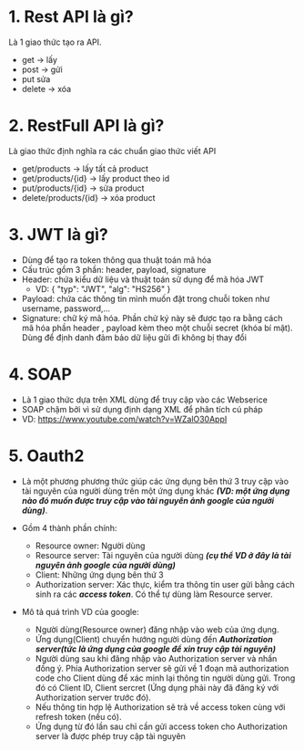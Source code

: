 # 1. Rest API là gì?
Là 1 giao thức tạo ra API. 
 - get -> lấy
 - post -> gửi
 - put sửa
 - delete -> xóa

# 2. RestFull API là gì?
Là giao thức định nghĩa ra các chuẩn giao thức viết API
 - get/products -> lấy tất cả product
 - get/products/{id} -> lấy product theo id
 - put/products/{id} -> sửa product
 - delete/products/{id} -> xóa product

# 3. JWT là gì?
- Dùng để tạo ra token thông qua thuật toán mã hóa
- Cấu trúc gồm 3 phần: header, payload, signature
- Header: chứa kiểu dữ liệu và thuật toán sử dụng để mã hóa JWT
  - VD: { "typ": "JWT", "alg": "HS256" }
- Payload: chứa các thông tin mình muốn đặt trong chuỗi token như username, password,...
- Signature: chữ ký mã hóa. Phần chử ký này sẽ được tạo ra bằng cách mã hóa phần header , payload kèm theo một chuỗi secret (khóa bí mật). Dùng để định danh đảm bảo dữ liệu gửi đi không bị thay đổi

# 4. SOAP
- Là 1 giao thức dựa trên XML dùng để truy cập vào các Webserice
- SOAP chậm bởi vì sử dụng định dạng XML để phân tích cú pháp
- VD: https://www.youtube.com/watch?v=WZalO30AppI

# 5. Oauth2
- Là một phương phương thức giúp các ứng dụng bên thứ 3 truy cập vào tài nguyên của người dùng trên một ứng dụng khác ***(VD: một ứng dụng nào đó muốn được truy cập vào tài nguyên ảnh google của người dùng)***.
- Gồm 4 thành phần chính: 
  - Resource owner: Người dùng
  - Resource server:  Tài nguyên của người dùng ***(cụ thể VD ở đây là tài nguyên ảnh google của người dùng)***
  - Client: Những ứng dụng bên thứ 3
  - Authorization server: Xác thực, kiểm tra thông tin user gửi bằng cách sinh ra các ***access token***. Có thể tự dùng làm Resource server.

- Mô tả quá trình VD của google:
  - Người dùng(Resource owner) đăng nhập vào web của ứng dụng.
  - Ứng dụng(Client) chuyển hướng người dùng đến ***Authorization server(tức là ứng dụng của google để xin truy cập tài nguyên)***
  - Người dùng sau khi đăng nhập vào Authorization server và nhấn đồng ý. Phía Authorization server sẽ gửi về 1 đoạn mã authorization code cho Client dùng để xác minh lại thông tin người dùng gửi. Trong đó có Client ID, Client sercret (Ứng dụng phải này đã đăng ký với Authorization server trước đó).
  - Nếu thông tin hợp lệ Authorization sẽ trả về access token cùng với refresh token (nếu có).
  - Ứng dụng từ đó lần sau chỉ cần gửi access token cho Authorization server là được phép truy cập tài nguyên
